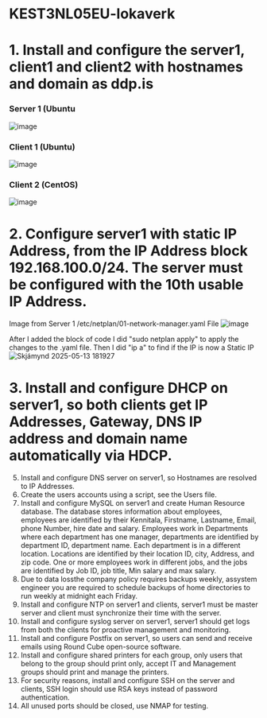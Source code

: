 # KEST3NL05EU-lokaverk
# 1. Install and configure the server1, client1 and client2 with hostnames and domain as ddp.is
### Server 1 (Ubuntu
![image](https://github.com/user-attachments/assets/eb617061-9367-45d9-8463-930e35f2f234)


### Client 1 (Ubuntu)
![image](https://github.com/user-attachments/assets/202e27a3-4424-4745-b38c-3b94f5805aaa)


### Client 2 (CentOS)
![image](https://github.com/user-attachments/assets/0e554994-859f-4d79-a5bd-678238347333)

# 2. Configure server1 with static IP Address, from the IP Address block 192.168.100.0/24. The server must be configured with the 10th usable IP Address.

Image from Server 1 /etc/netplan/01-network-manager.yaml File
![image](https://github.com/user-attachments/assets/d59073f6-a08d-47fc-becb-3bb0f9067588)


After I added the block of code I did "sudo netplan apply" to apply the changes to the .yaml file.
Then I did "ip a" to find if the IP is now a Static IP
![Skjámynd 2025-05-13 181927](https://github.com/user-attachments/assets/d890cbbc-9b96-43fa-9d98-87f0ea540bae)





# 3. Install and configure DHCP on server1, so both clients get IP Addresses, Gateway, DNS IP address and domain name automatically via HDCP.

5. Install and configure DNS server on server1, so Hostnames are resolved to IP Addresses.
6. Create the users accounts using a script, see the Users file.
7. Install and configure MySQL on server1 and create Human Resource database. The database
stores information about employees, employees are identified by their Kennitala, Firstname,
Lastname, Email, phone Number, hire date and salary. Employees work in Departments where
each department has one manager, departments are identified by department ID, department
name. Each department is in a different location. Locations are identified by their location ID, city,
Address, and zip code. One or more employees work in different jobs, and the jobs are identified
by Job ID, job title, Min salary and max salary.
8. Due to data lossthe company policy requires backups weekly, assystem engineer you are required
to schedule backups of home directories to run weekly at midnight each Friday.
9. Install and configure NTP on server1 and clients, server1 must be master server and client
must synchronize their time with the server.
10. Install and configure syslog server on server1, server1 should get logs from both the clients for
proactive management and monitoring.
11. Install and configure Postfix on server1, so users can send and receive emails using Round Cube
open-source software.
12. Install and configure shared printers for each group, only users that belong to the group should
print only, accept IT and Management groups should print and manage the printers.
13. For security reasons, install and configure SSH on the server and clients, SSH login should use RSA
keys instead of password authentication.
14. All unused ports should be closed, use NMAP for testing.

